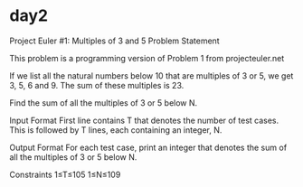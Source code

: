 # day2
Project Euler #1: Multiples of 3 and 5
Problem Statement

This problem is a programming version of Problem 1 from projecteuler.net

If we list all the natural numbers below 10 that are multiples of 3 or 5, we get 3, 5, 6 and 9. The sum of these multiples is 23.

Find the sum of all the multiples of 3 or 5 below N.

Input Format
First line contains T that denotes the number of test cases. This is followed by T lines, each containing an integer, N.

Output Format
For each test case, print an integer that denotes the sum of all the multiples of 3 or 5 below N.

Constraints
1≤T≤105
1≤N≤109
